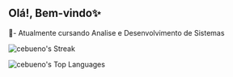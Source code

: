 ## Olá!, Bem-vindo✨
🌱- Atualmente cursando Analise e Desenvolvimento de Sistemas 




![cebueno's Streak](https://github-readme-streak-stats.herokuapp.com/?user=cebueno&theme=rose&hide_border=true)

![cebueno's Top Languages](https://github-readme-stats.vercel.app/api/top-langs/?username=cebueno&theme=rose&show_icons=true&hide_border=true&layout=compact)
